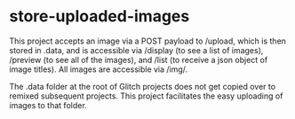 store-uploaded-images
=================

This project accepts an image via a POST payload to /upload, which is then stored in .data, and is accessible via /display (to see a list of images), /preview (to see all of the images), and /list (to receive a json object of image titles). All images are accessible via /img/<file name>.

The .data folder at the root of Glitch projects does not get copied over to remixed subsequent projects. This project facilitates the easy uploading of images to that folder.